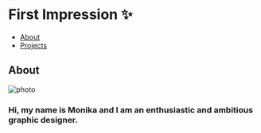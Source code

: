 # First Impression ✨

- [About](about.md)
- [Projects](projects.md)

## About

![photo](https://github.com/monica525/english-for-designer/assets/143282725/1abcbf92-cd58-4614-baff-24e8f73fb8c0)

### Hi, my name is Monika and I am an enthusiastic and ambitious graphic designer. 
